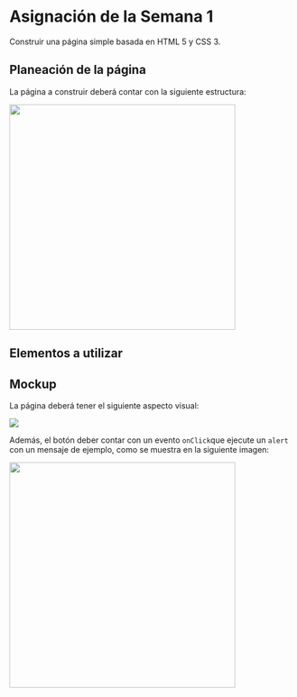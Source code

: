 # Asignación de la Semana 1

Construir una página simple basada en HTML 5 y CSS 3.

## Planeación de la página

La página a construir deberá contar con la siguiente estructura:

<img src="https://github.com/migsalazar/DOO201709/blob/master/Week1/Assignment/siteplan.png" width="400" />

## Elementos a utilizar

## Mockup

La página deberá tener el siguiente aspecto visual:

<img src="https://github.com/migsalazar/DOO201709/blob/master/Week1/Assignment/targetsite.png" />

Además, el botón deber contar con un evento `onClick`que ejecute un `alert` con un mensaje de ejemplo, como se muestra en la siguiente imagen:

<img src="https://github.com/migsalazar/DOO201709/blob/master/Week1/Assignment/alertsite.png" width="400" />
